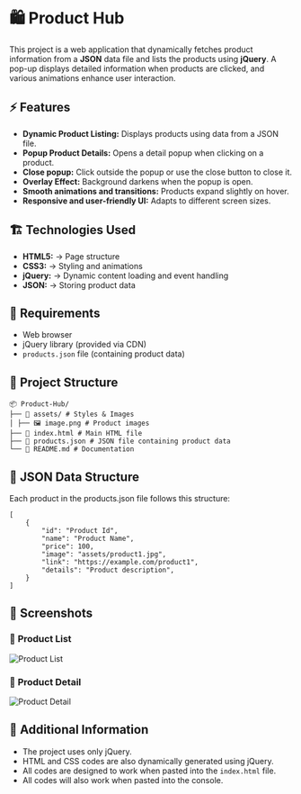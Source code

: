 # 🛍️ Product Hub

This project is a web application that dynamically fetches product information from a **JSON** data file and lists the products using **jQuery**. A pop-up displays detailed information when products are clicked, and various animations enhance user interaction.

## ⚡ Features

- **Dynamic Product Listing:** Displays products using data from a JSON file.
- **Popup Product Details:** Opens a detail popup when clicking on a product.
- **Close popup:** Click outside the popup or use the close button to close it.
- **Overlay Effect:** Background darkens when the popup is open.
- **Smooth animations and transitions:** Products expand slightly on hover.
- **Responsive and user-friendly UI:** Adapts to different screen sizes.

## 🏗️ Technologies Used

- **HTML5:** → Page structure
- **CSS3:** → Styling and animations
- **jQuery:** → Dynamic content loading and event handling
- **JSON:** → Storing product data

## 🔎 Requirements

*   Web browser
*   jQuery library (provided via CDN)
*   `products.json` file (containing product data)

## 📂 Project Structure

    📦 Product-Hub/
    ├── 📂 assets/ # Styles & Images
    │ ├── 🖼️ image.png # Product images
    ├── 📄 index.html # Main HTML file
    ├── 📄 products.json # JSON file containing product data
    └── 📄 README.md # Documentation

## 📝 JSON Data Structure

Each product in the products.json file follows this structure:

    [
        {
            "id": "Product Id",
            "name": "Product Name",
            "price": 100,
            "image": "assets/product1.jpg",
            "link": "https://example.com/product1",
            "details": "Product description",
        }
    ]

## 📸 Screenshots

### 🔹 **Product List**
![Product List](images/product-list.png)

### 🔹 **Product Detail**
![Product Detail](images/product-detail.png)
 
## 🎯 Additional Information

* The project uses only jQuery.
* HTML and CSS codes are also dynamically generated using jQuery.
* All codes are designed to work when pasted into the `index.html` file.
* All codes will also work when pasted into the console.





